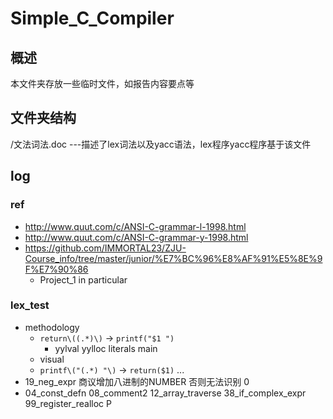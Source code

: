 # Simple_C_Compiler

## 概述

本文件夹存放一些临时文件，如报告内容要点等

## 文件夹结构

/文法词法.doc ---描述了lex词法以及yacc语法，lex程序yacc程序基于该文件

## log

### ref  
- http://www.quut.com/c/ANSI-C-grammar-l-1998.html
- http://www.quut.com/c/ANSI-C-grammar-y-1998.html
- https://github.com/IMMORTAL23/ZJU-Course_info/tree/master/junior/%E7%BC%96%E8%AF%91%E5%8E%9F%E7%90%86 
  - Project_1 in particular

### lex_test  
- methodology
  - `return\((.*)\)` -> `printf("$1 ")`
    - yylval yylloc literals main
  - visual
  - `printf\("(.*) "\)` -> `return($1)` ...
- 19_neg_expr 商议增加八进制的NUMBER 否则无法识别 0
- 04_const_defn 08_comment2 12_array_traverse 38_if_complex_expr 99_register_realloc P
